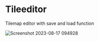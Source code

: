 # Tileeditor
Tilemap editor with save and load function

![Screenshot 2023-08-17 094928](https://github.com/jAps89/Tileeditor/assets/141808925/e39ec978-d100-4bcf-8510-cdd87c319d42)
